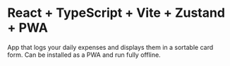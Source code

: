 # React + TypeScript + Vite + Zustand + PWA

App that logs your daily expenses and displays them in a sortable card form. Can be installed as a PWA and run fully offline.